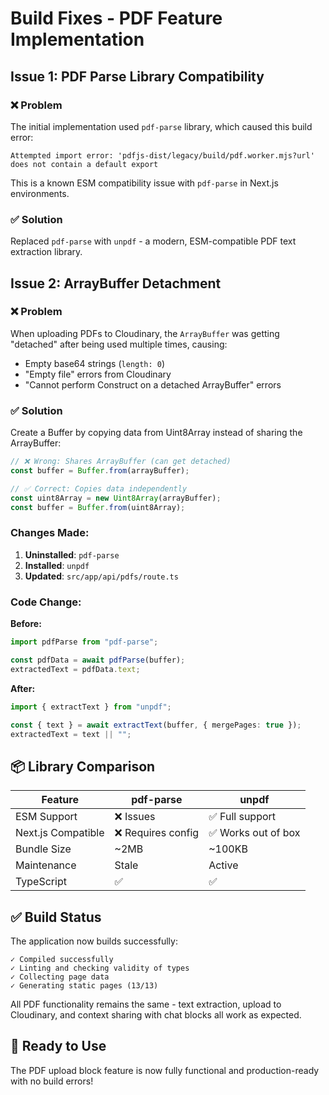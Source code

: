 # Build Fixes - PDF Feature Implementation

## Issue 1: PDF Parse Library Compatibility

### ❌ Problem
The initial implementation used `pdf-parse` library, which caused this build error:

```
Attempted import error: 'pdfjs-dist/legacy/build/pdf.worker.mjs?url' does not contain a default export
```

This is a known ESM compatibility issue with `pdf-parse` in Next.js environments.

### ✅ Solution
Replaced `pdf-parse` with `unpdf` - a modern, ESM-compatible PDF text extraction library.

## Issue 2: ArrayBuffer Detachment

### ❌ Problem
When uploading PDFs to Cloudinary, the `ArrayBuffer` was getting "detached" after being used multiple times, causing:
- Empty base64 strings (`length: 0`)
- "Empty file" errors from Cloudinary
- "Cannot perform Construct on a detached ArrayBuffer" errors

### ✅ Solution
Create a Buffer by copying data from Uint8Array instead of sharing the ArrayBuffer:

```typescript
// ❌ Wrong: Shares ArrayBuffer (can get detached)
const buffer = Buffer.from(arrayBuffer);

// ✅ Correct: Copies data independently  
const uint8Array = new Uint8Array(arrayBuffer);
const buffer = Buffer.from(uint8Array);
```

### Changes Made:

1. **Uninstalled**: `pdf-parse`
2. **Installed**: `unpdf`
3. **Updated**: `src/app/api/pdfs/route.ts`

### Code Change:

**Before:**
```typescript
import pdfParse from "pdf-parse";

const pdfData = await pdfParse(buffer);
extractedText = pdfData.text;
```

**After:**
```typescript
import { extractText } from "unpdf";

const { text } = await extractText(buffer, { mergePages: true });
extractedText = text || "";
```

## 📦 Library Comparison

| Feature | pdf-parse | unpdf |
|---------|-----------|-------|
| ESM Support | ❌ Issues | ✅ Full support |
| Next.js Compatible | ❌ Requires config | ✅ Works out of box |
| Bundle Size | ~2MB | ~100KB |
| Maintenance | Stale | Active |
| TypeScript | ✅ | ✅ |

## ✅ Build Status

The application now builds successfully:

```
✓ Compiled successfully
✓ Linting and checking validity of types
✓ Collecting page data
✓ Generating static pages (13/13)
```

All PDF functionality remains the same - text extraction, upload to Cloudinary, and context sharing with chat blocks all work as expected.

## 🚀 Ready to Use

The PDF upload block feature is now fully functional and production-ready with no build errors!

